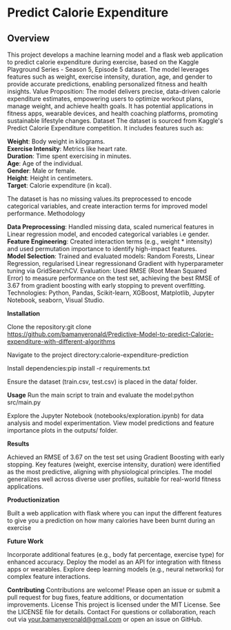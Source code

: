 
# Predict Calorie Expenditure

## Overview
This project develops a machine learning model and a flask web application to predict calorie expenditure during exercise, based on the Kaggle Playground Series - Season 5, Episode 5 dataset. The model leverages features such as weight, exercise intensity, duration, age, and gender to provide accurate predictions, enabling personalized fitness and health insights.
Value Proposition: The model delivers precise, data-driven calorie expenditure estimates, empowering users to optimize workout plans, manage weight, and achieve health goals. It has potential applications in fitness apps, wearable devices, and health coaching platforms, promoting sustainable lifestyle changes.
Dataset
The dataset is sourced from Kaggle's Predict Calorie Expenditure competition. It includes features such as:

**Weight**: Body weight in kilograms.  
**Exercise Intensity**: Metrics like heart rate.  
**Duration**: Time spent exercising in minutes.  
**Age**: Age of the individual.  
**Gender**: Male or female.  
**Height**: Height in centimeters.  
**Target**: Calorie expenditure (in kcal).

The dataset is has no missing values.its preprocessed to encode categorical variables, and create interaction terms for improved model performance.
Methodology

**Data Preprocessing**: Handled missing data, scaled numerical features in Linear regression model, and encoded categorical variables i.e gender.  
**Feature Engineering**: Created interaction terms (e.g., weight * intensity) and used permutation importance to identify high-impact features.  
**Model Selection**: Trained and evaluated models: Random Forests, Linear Regression, regularised Linear regressionand Gradient with hyperparameter tuning via GridSearchCV.
Evaluation: Used RMSE (Root Mean Squared Error) to measure performance on the test set, achieving the best RMSE of 3.67 from gradient boosting with early stopping to prevent overfitting.
Technologies: Python, Pandas, Scikit-learn, XGBoost, Matplotlib, Jupyter Notebook, seaborn, Visual Studio.

**Installation**

Clone the repository:git clone https://github.com/bamanyeronald/Predictive-Model-to-predict-Calorie-expenditure-with-different-algorithms

Navigate to the project directory:calorie-expenditure-prediction

Install dependencies:pip install -r requirements.txt

Ensure the dataset (train.csv, test.csv) is placed in the data/ folder.

**Usage**
Run the main script to train and evaluate the model:python src/main.py

Explore the Jupyter Notebook (notebooks/exploration.ipynb) for data analysis and model experimentation.
View model predictions and feature importance plots in the outputs/ folder.

**Results**

Achieved an RMSE of 3.67 on the test set using Gradient Boosting with early stopping.
Key features (weight, exercise intensity, duration) were identified as the most predictive, aligning with physiological principles.
The model generalizes well across diverse user profiles, suitable for real-world fitness applications.

**Productionization**

Built a web application with flask where you can input the different features to give you a prediction on how many calories have been burnt during an exercise

**Future Work**

Incorporate additional features (e.g., body fat percentage, exercise type) for enhanced accuracy.
Deploy the model as an API for integration with fitness apps or wearables.
Explore deep learning models (e.g., neural networks) for complex feature interactions.

**Contributing**
Contributions are welcome! Please open an issue or submit a pull request for bug fixes, feature additions, or documentation improvements.
License
This project is licensed under the MIT License. See the LICENSE file for details.
Contact
For questions or collaboration, reach out via your.bamanyeronald@gmail.com or open an issue on GitHub.
